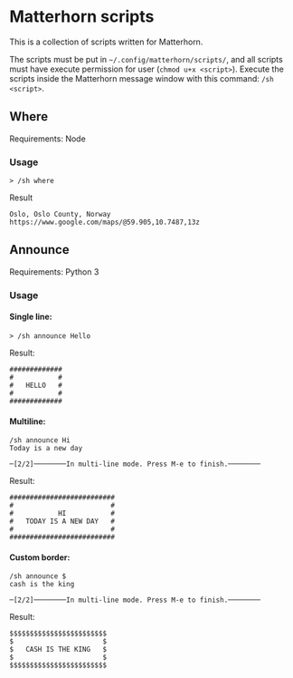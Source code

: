 # Matterhorn scripts

This is a collection of scripts written for Matterhorn.

The scripts must be put in `~/.config/matterhorn/scripts/`, and all scripts must have execute permission for user (`chmod u+x <script>`). Execute the scripts inside the Matterhorn message window with this command: `/sh <script>`.

## Where

Requirements: Node

### Usage

```
> /sh where
```

Result
```
Oslo, Oslo County, Norway https://www.google.com/maps/@59.905,10.7487,13z
```


## Announce

Requirements: Python 3

### Usage

#### Single line:
```
> /sh announce Hello
```

Result:
```
#############
#           #
#   HELLO   #
#           #
#############
```


#### Multiline:
```
/sh announce Hi
Today is a new day

─[2/2]────────In multi-line mode. Press M-e to finish.────────
```

Result:
```
##########################
#                        #
#           HI           #
#   TODAY IS A NEW DAY   #
#                        #
##########################

```

#### Custom border:
```
/sh announce $
cash is the king

─[2/2]────────In multi-line mode. Press M-e to finish.────────
```

Result:
```
$$$$$$$$$$$$$$$$$$$$$$$$
$                      $
$   CASH IS THE KING   $
$                      $
$$$$$$$$$$$$$$$$$$$$$$$$
```
